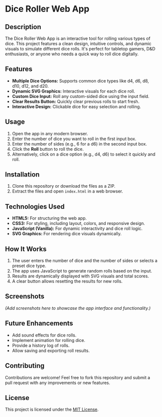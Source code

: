 # Dice Roller Web App

## Description
The Dice Roller Web App is an interactive tool for rolling various types of dice. This project features a clean design, intuitive controls, and dynamic visuals to simulate different dice rolls. It's perfect for tabletop gamers, D&D enthusiasts, or anyone who needs a quick way to roll dice digitally.

## Features
- **Multiple Dice Options:** Supports common dice types like d4, d6, d8, d10, d12, and d20.
- **Dynamic SVG Graphics:** Interactive visuals for each dice roll.
- **Custom Dice Input:** Roll any custom-sided dice using the input field.
- **Clear Results Button:** Quickly clear previous rolls to start fresh.
- **Interactive Design:** Clickable dice for easy selection and rolling.

## Usage
1. Open the app in any modern browser.
2. Enter the number of dice you want to roll in the first input box.
3. Enter the number of sides (e.g., 6 for a d6) in the second input box.
4. Click the **Roll** button to roll the dice.
5. Alternatively, click on a dice option (e.g., d4, d6) to select it quickly and roll.

## Installation
1. Clone this repository or download the files as a ZIP.
2. Extract the files and open `index.html` in a web browser.

## Technologies Used
- **HTML5:** For structuring the web app.
- **CSS3:** For styling, including layout, colors, and responsive design.
- **JavaScript (Vanilla):** For dynamic interactivity and dice roll logic.
- **SVG Graphics:** For rendering dice visuals dynamically.

## How It Works
1. The user enters the number of dice and the number of sides or selects a preset dice type.
2. The app uses JavaScript to generate random rolls based on the input.
3. Results are dynamically displayed with SVG visuals and total scores.
4. A clear button allows resetting the results for new rolls.

## Screenshots
*(Add screenshots here to showcase the app interface and functionality.)*

## Future Enhancements
- Add sound effects for dice rolls.
- Implement animation for rolling dice.
- Provide a history log of rolls.
- Allow saving and exporting roll results.

## Contributing
Contributions are welcome! Feel free to fork this repository and submit a pull request with any improvements or new features.

## License
This project is licensed under the [MIT License](LICENSE).

